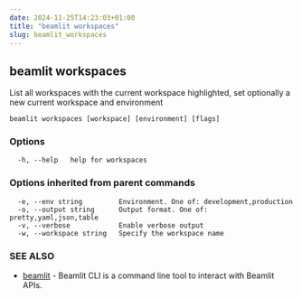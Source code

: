 ```yaml
---
date: 2024-11-25T14:23:03+01:00
title: "beamlit workspaces"
slug: beamlit_workspaces
---
```

## beamlit workspaces

List all workspaces with the current workspace highlighted, set optionally a new current workspace and environment

```
beamlit workspaces [workspace] [environment] [flags]
```

### Options

```
  -h, --help   help for workspaces
```

### Options inherited from parent commands

```
  -e, --env string         Environment. One of: development,production
  -o, --output string      Output format. One of: pretty,yaml,json,table
  -v, --verbose            Enable verbose output
  -w, --workspace string   Specify the workspace name
```

### SEE ALSO

* [beamlit](beamlit.md)	 - Beamlit CLI is a command line tool to interact with Beamlit APIs.

